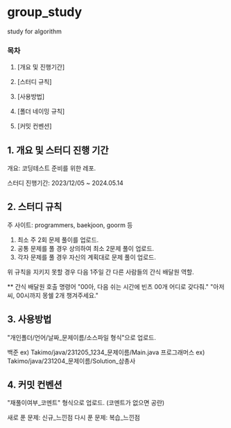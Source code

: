 # group_study
study for algorithm

### 목차
1. [개요 및 진행기간]

2. [스터디 규칙]

3. [사용방법]

4. [폴더 네이밍 규칙]

5. [커밋 컨벤션]

## 1. 개요 및 스터디 진행 기간

개요: 코딩테스트 준비를 위한 레포.

스터디 진행기간: 2023/12/05 ~ 2024.05.14

## 2. 스터디 규칙

주 사이트: programmers, baekjoon, goorm 등

1. 최소 주 2회 문제 풀이를 업로드.
2. 공통 문제를 풀 경우 상의하여 최소 2문제 풀이 업로드.
3. 각자 문제를 풀 경우 자신의 계획대로 문제 풀이 업로드.

위 규칙을 지키지 못할 경우 다음 1주일 간 다른 사람들의 간식 배달원 역할.

** 간식 배달원 호출 명령어
"00아, 다음 쉬는 시간에 빈츠 00개 어디로 갖다줘."
"아저씨, 00시까지 몽쉘 2개 챙겨주세요."

## 3. 사용방법
"개인폴더/언어/날짜_문제이름/소스파일 형식"으로 업로드.

백준 ex) Takimo/java/231205_1234_문제이름/Main.java
프로그래머스 ex) Takimo/java/231204_문제이름/Solution_삼총사


## 4. 커밋 컨벤션

"재풀이여부_코멘트" 형식으로 업로드.
(코멘트가 없으면 공란)

새로 푼 문제: 신규_느낀점
다시 푼 문제: 복습_느낀점
